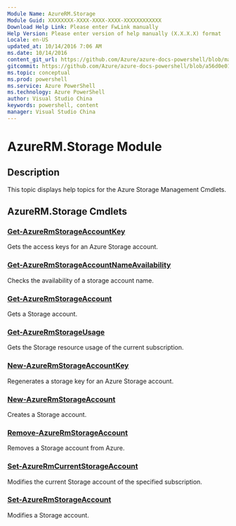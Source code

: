 ```yaml
---
Module Name: AzureRM.Storage
Module Guid: XXXXXXXX-XXXX-XXXX-XXXX-XXXXXXXXXXXX
Download Help Link: Please enter FwLink manually
Help Version: Please enter version of help manually (X.X.X.X) format
Locale: en-US
updated_at: 10/14/2016 7:06 AM
ms.date: 10/14/2016
content_git_url: https://github.com/Azure/azure-docs-powershell/blob/master/azureps-cmdlets-docs/ResourceManager/AzureRM.Storage/v2.0/CmdletMDs/AzureRM.Storage.md
gitcommit: https://github.com/Azure/azure-docs-powershell/blob/a56d0e01e65c2c33aa2af13dd29addc94ead6e88/azureps-cmdlets-docs/ResourceManager/AzureRM.Storage/v2.0/CmdletMDs/AzureRM.Storage.md
ms.topic: conceptual
ms.prod: powershell
ms.service: Azure PowerShell
ms.technology: Azure PowerShell
author: Visual Studio China
keywords: powershell, content
manager: Visual Studio China
---
```


# AzureRM.Storage Module
## Description
This topic displays help topics for the Azure Storage Management Cmdlets.

## AzureRM.Storage Cmdlets
### [Get-AzureRmStorageAccountKey](Get-AzureRmStorageAccountKey.md)
Gets the access keys for an Azure Storage account.


### [Get-AzureRmStorageAccountNameAvailability](Get-AzureRmStorageAccountNameAvailability.md)
Checks the availability of a storage account name.


### [Get-AzureRmStorageAccount](Get-AzureRmStorageAccount.md)
Gets a Storage account.


### [Get-AzureRmStorageUsage](Get-AzureRmStorageUsage.md)
Gets the Storage resource usage of the current subscription.


### [New-AzureRmStorageAccountKey](New-AzureRmStorageAccountKey.md)
Regenerates a storage key for an Azure Storage account.


### [New-AzureRmStorageAccount](New-AzureRmStorageAccount.md)
Creates a Storage account.


### [Remove-AzureRmStorageAccount](Remove-AzureRmStorageAccount.md)
Removes a Storage account from Azure.


### [Set-AzureRmCurrentStorageAccount](Set-AzureRmCurrentStorageAccount.md)
Modifies the current Storage account of the specified subscription.


### [Set-AzureRmStorageAccount](Set-AzureRmStorageAccount.md)
Modifies a Storage account.



